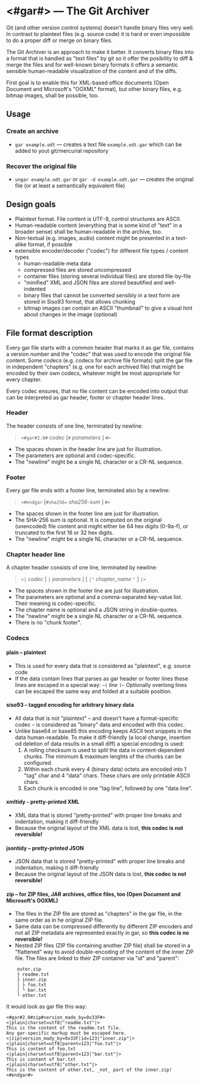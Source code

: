 # <#gar#> — The Git Archiver

Git (and other version control systems) doesn't handle binary files very well. In contrast to plaintext files (e.g. source code) it is hard or even impossible to do a proper diff or merge on binary files.

The Git Archiver is an approach to make it better. It converts binary files into a format that is handled as "text files" by git so it offer the posibility to diff & merge the files and for well-known binary formats it offers a semantic sensible human-readable visualization of the content and of the diffs.

First goal is to enable this for XML-based office documents (Open Document and Microsoft's "OOXML" format), but other binary files, e.g. bitmap images, shall be possible, too.

## Usage

### Create an archive
* `gar example.odt` — creates a text file `example.odt.gar` which can be added to yout git/mercurial repository

### Recover the original file
* `ungar example.odt.gar` or `gar -d example.odt.gar` — creates the original file (or at least a semantically equivalent file)

## Design goals
* Plaintext format. File content is UTF-8, control structures are ASCII.
* Human-readable content (everything that is some kind of "text" in a broader sense) shall be human-readable in the archive, too.
* Non-textual (e.g. images, audio) content might be presented in a text-alike format, if possible
* extensible encoder/decoder ("codec") for different file types / content types
  * human-readable meta data 
  * compressed files are stored uncompressed
  * container files (storing several individual files) are stored file-by-file
  * "minified" XML and JSON files are stored beautified and well-indented
  * binary files that cannot be converted sensibly in a text form are stored in Siso93 format, that allows chunking
  * bitmap images can contain an ASCII "thumbnail" to give a visual hint about changes in the image (optional)

## File format description

Every gar file starts with a common header that marks it as gar file, contains a version number and the "codec" that was used to encode the original file content. Some codecs (e.g. codecs for archive file formats) split the gar file in independent "chapters" (e.g. one for each archived file) that might be encoded by their own codecs, whatever might be most appropriate for every chapter.

Every codec ensures, that no file content can be encoded into output that can be interpreted as gar header, footer or chapter header lines.

### Header

The header consists of one line, terminated by newline:

> `<#gar#2.0#` _codec_ [`#` _parameters_ ] `#>`

* The spaces shown in the header line are just for illustration.
* The parameters are optional and codec-specific.
* The "newline" might be a single NL character or a CR-NL sequence.

### Footer

Every gar file ends with a footer line, terminated also by a newline:

> `<#endgar` [`#sha256=` _sha256-sum_ ] `#>` 

* The spaces shown in the footer line are just for illustration.
* The SHA-256 sum is optional. It is computed on the original (unencoded) file content and might either be 64 hex digits (0-9a-f), or truncated to the first 16 or 32 hex digits.
* The "newline" might be a single NL character or a CR-NL sequence.

### Chapter header line

A chapter header consists of one line, terminated by newline:

> `<|` _codec_ [ `|` _parameters_ ] [ `|"` _chapter_name_ `"` ] `|>`

* The spaces shown in the footer line are just for illustration.
* The parameters are optional and a comma-separated key-value list. Their meaning is codec-specific.
* The chapter name is optional and a JSON string in double-quotes.
* The "newline" might be a single NL character or a CR-NL sequence.
* There is no "chunk footer".

### Codecs

#### plain – plaintext
* This is used for every data that is considered as "plaintext", e.g. source code
* If the data contain lines that parses as gar header or footer lines these lines are escaped in a special way:
  `~(` _line_ `)~`
  Optionally overlong lines can be escaped the same way and folded at a suitable position.

#### siso93 – tagged encoding for arbitrary binary data
* All data that is not "plaintext" – and doesn't have a format-specific codec – is considered as "binary" data and encoded with this codec.
* Unlike base64 or base85 this encoding keeps ASCII text snippets in the data human-readable. To make it diff-friendly (a local change, insertion od deletion of data results in a small diff) a special encoding is used:
  1. A rolling checksum is used to split the data in content-dependent chunks. The minimum & maximum lenghts of the chunks can be configured.
  2. Within each chunk every 4 (binary data) octets are encoded into 1 "tag" char and 4 "data" chars. These chars are only printable ASCII chars.
  3. Each chunk is encoded in one "tag line", followed by one "data line".

#### xmltidy - pretty-printed XML
* XML data that is stored "pretty-printed" with proper line breaks and indentation, making it diff-friendly
* Because the original layout of the XML data is lost, **this codec is not reversible!**

#### jsontidy – pretty-printed JSON
* JSON data that is stored "pretty-printed" with proper line breaks and indentation, making it diff-friendly
* Because the original layout of the JSON data is lost, **this codec is not reversible!**

#### zip – for ZIP files, JAR archives, office files, too (Open Document and Microsoft's OOXML)
* The files in the ZIP file are stored as "chapters" in the gar file, in the same order as in he original ZIP file.
* Same data can be compressed differently by different ZIP encoders and not all ZIP metadata are represented exactly in gar, so **this codec is no reversible!**
* Nested ZIP files (ZIP file containing another ZIP file) shall be stored in a "flattened" way to avoid double-encoding of the content of the inner ZIP file. The files are linked to their ZIP container via "id" and "parent":

``` 
    outer.zip
    ├ readme.txt
    ├ inner.zip
    │ ├ foo.txt 
    │ └ bar.txt
    └ other.txt
```
It would look as gar file this way:

```
<#gar#2.0#zip#version_made_by=0x33F#>
<|plain|charset=utf8|"readme.txt"|>
This is the content of the readme.txt file.
Any gar-specific markup must be escaped here.
<|zip|version_mady_by=0x33F|id=123|"inner.zip"|>
<|plain|charset=utf8|parent=123|"foo.txt"|>
This is content of foo.txt
<|plain|charset=utf8|parent=123|"bar.txt"|>
This is content of bar.txt
<|plain|charset=utf8|"other.txt"|>
This is the content of other.txt, _not_ part of the inner.zip!
<#endgar#>
```
